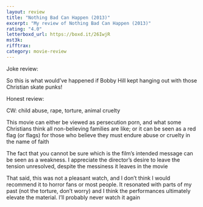 ```yaml
---
layout: review
title: "Nothing Bad Can Happen (2013)"
excerpt: "My review of Nothing Bad Can Happen (2013)"
rating: "4.0"
letterboxd_url: https://boxd.it/26IwjR
mst3k:
rifftrax:
category: movie-review
---
```


Joke review:

So this is what would’ve happened if Bobby Hill kept hanging out with those Christian skate punks!

Honest review:

CW: child abuse, rape, torture, animal cruelty

This movie can either be viewed as persecution porn, and what some Christians think all non-believing families are like; or it can be seen as a red flag (or flags) for those who believe they must endure abuse or cruelty in the name of faith

The fact that you cannot be sure which is the film’s intended message can be seen as a weakness. I appreciate the director’s desire to leave the tension unresolved, despite the messiness it leaves in the movie

That said, this was not a pleasant watch, and I don’t think I would recommend it to horror fans or most people. It resonated with parts of my past (not the torture, don’t worry) and I think the performances ultimately elevate the material. I’ll probably never watch it again
